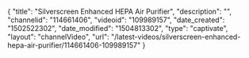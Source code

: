 {
    "title": "Silverscreen Enhanced HEPA Air Purifier",
    "description": "",
    "channelid": "114661406",
    "videoid": "109989157",
    "date_created": "1502522302",
    "date_modified": "1504813302",
    "type": "captivate",
    "layout": "channelVideo",
    "url": "\/latest-videos\/silverscreen-enhanced-hepa-air-purifier\/114661406-109989157"
}